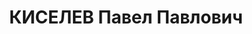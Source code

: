 ---
title: КИСЕЛЕВ Павел Павлович
description: 'Род. в 1889, Ярославская обл., Ярославский р-н, г. Ярославль. Проживал:
  Ярославская обл., г. Ярославль, пос. Ляпин. Ярославского энергокомбината, Юрисконсульт

  Арестован 21.08.1937. Обв. по ст. 58-8, 58-11. Приговор: ВК ВС СССР, 31.12.1937
  – 10 л. л/с.

  Реабилитирован Верховным судом 10.11.1956'
---